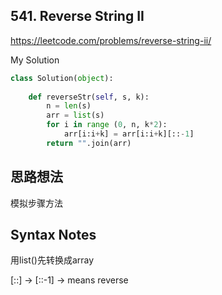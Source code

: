 ## 541. Reverse String II

https://leetcode.com/problems/reverse-string-ii/

My Solution

```python
class Solution(object):
                
    def reverseStr(self, s, k):
        n = len(s)
        arr = list(s)
        for i in range (0, n, k*2):
            arr[i:i+k] = arr[i:i+k][::-1]
        return "".join(arr)

```

## 思路想法
模拟步骤方法

## Syntax Notes
用list()先转换成array

[<start>:<stop>:<step>] -> [::-1] -> means reverse
           
 
